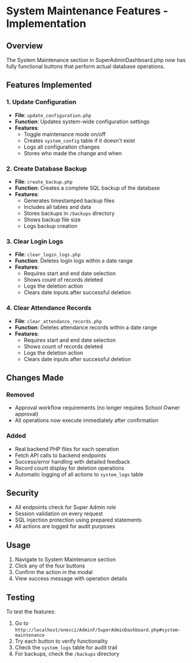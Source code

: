 # System Maintenance Features - Implementation

## Overview
The System Maintenance section in SuperAdminDashboard.php now has fully functional buttons that perform actual database operations.

## Features Implemented

### 1. Update Configuration
- **File**: `update_configuration.php`
- **Function**: Updates system-wide configuration settings
- **Features**:
  - Toggle maintenance mode on/off
  - Creates `system_config` table if it doesn't exist
  - Logs all configuration changes
  - Stores who made the change and when

### 2. Create Database Backup
- **File**: `create_backup.php`
- **Function**: Creates a complete SQL backup of the database
- **Features**:
  - Generates timestamped backup files
  - Includes all tables and data
  - Stores backups in `/backups` directory
  - Shows backup file size
  - Logs backup creation

### 3. Clear Login Logs
- **File**: `clear_login_logs.php`
- **Function**: Deletes login logs within a date range
- **Features**:
  - Requires start and end date selection
  - Shows count of records deleted
  - Logs the deletion action
  - Clears date inputs after successful deletion

### 4. Clear Attendance Records
- **File**: `clear_attendance_records.php`
- **Function**: Deletes attendance records within a date range
- **Features**:
  - Requires start and end date selection
  - Shows count of records deleted
  - Logs the deletion action
  - Clears date inputs after successful deletion

## Changes Made

### Removed
- Approval workflow requirements (no longer requires School Owner approval)
- All operations now execute immediately after confirmation

### Added
- Real backend PHP files for each operation
- Fetch API calls to backend endpoints
- Success/error handling with detailed feedback
- Record count display for deletion operations
- Automatic logging of all actions to `system_logs` table

## Security
- All endpoints check for Super Admin role
- Session validation on every request
- SQL injection protection using prepared statements
- All actions are logged for audit purposes

## Usage
1. Navigate to System Maintenance section
2. Click any of the four buttons
3. Confirm the action in the modal
4. View success message with operation details

## Testing
To test the features:
1. Go to `http://localhost/onecci/AdminF/SuperAdminDashboard.php#system-maintenance`
2. Try each button to verify functionality
3. Check the `system_logs` table for audit trail
4. For backups, check the `/backups` directory
